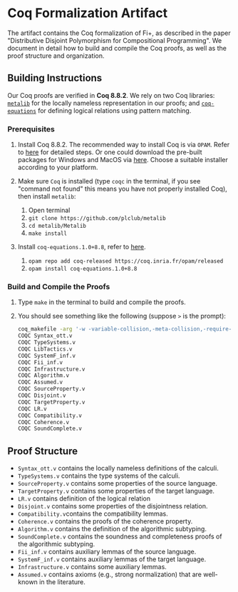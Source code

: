 
# Coq Formalization Artifact

The artifact contains the Coq formalization of Fi+, as described in the paper
"Distributive Disjoint Polymorphism for Compositional Programming". We document
in detail how to build and compile the Coq proofs, as well as the proof
structure and organization.



## Building Instructions

Our Coq proofs are verified in **Coq 8.8.2**. We rely on two Coq libraries:
[`metalib`](https://github.com/plclub/metalib) for the locally nameless
representation in our proofs; and
[`coq-equations`](https://github.com/mattam82/Coq-Equations) for defining
logical relations using pattern matching.



### Prerequisites

1. Install Coq 8.8.2. The recommended way to install Coq is via `OPAM`. Refer to
   [here](https://coq.inria.fr/opam/www/using.html) for detailed steps. Or one could
   download the pre-built packages for Windows and MacOS via
   [here](https://github.com/coq/coq/releases/tag/V8.8.2). Choose a suitable installer
   according to your platform.

2. Make sure `Coq` is installed (type `coqc` in the terminal, if you see "command
   not found" this means you have not properly installed Coq), then install `metalib`:
   1. Open terminal
   2. `git clone https://github.com/plclub/metalib`
   3. `cd metalib/Metalib`
   4. `make install`

3. Install `coq-equations.1.0+8.8`, refer to [here](https://github.com/mattam82/Coq-Equations#installation).
   1. `opam repo add coq-released https://coq.inria.fr/opam/released`
   2. `opam install coq-equations.1.0+8.8`


### Build and Compile the Proofs

1. Type `make` in the terminal to build and compile the proofs.

2. You should see something like the following (suppose `>` is the prompt):
   ```sh
   coq_makefile -arg '-w -variable-collision,-meta-collision,-require-in-module' -f _CoqProject -o CoqSrc.mk
   COQC Syntax_ott.v
   COQC TypeSystems.v
   COQC LibTactics.v
   COQC SystemF_inf.v
   COQC Fii_inf.v
   COQC Infrastructure.v
   COQC Algorithm.v
   COQC Assumed.v
   COQC SourceProperty.v
   COQC Disjoint.v
   COQC TargetProperty.v
   COQC LR.v
   COQC Compatibility.v
   COQC Coherence.v
   COQC SoundComplete.v
   ```

## Proof Structure

- `Syntax_ott.v` contains the locally nameless definitions of the calculi.
- `TypeSystems.v` contains the type systems of the calculi.
- `SourceProperty.v` contains some properties of the source language.
- `TargetProperty.v` contains some properties of the target language.
- `LR.v` contains definition of the logical relation
- `Disjoint.v` contains some properties of the disjointness relation.
- `Compatibility.v`contains the compatibility lemmas.
- `Coherence.v` contains the proofs of the coherence property.
- `Algorithm.v` contains the definition of the algorithmic subtyping.
- `SoundComplete.v` contains the soundness and completeness proofs of the algorithmic subtyping.
- `Fii_inf.v` contains auxiliary lemmas of the source language.
- `SystemF_inf.v` contains auxiliary lemmas of the target language.
- `Infrastructure.v` contains some auxiliary lemmas.
- `Assumed.v` contains axioms (e.g., strong normalization) that are well-known in the literature.
